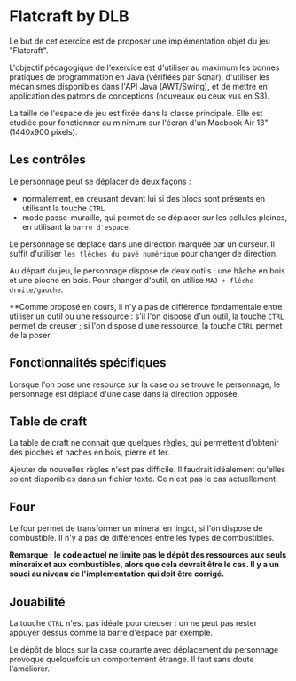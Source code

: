 # Flatcraft by DLB

Le but de cet exercice est de proposer une implémentation objet du jeu "Flatcraft".

L'objectif pédagogique de l'exercice est d'utiliser au maximum les bonnes pratiques de programmation en Java (vérifiées par Sonar), d'utiliser les mécanismes disponibles dans l'API Java (AWT/Swing), et de mettre en application des patrons de conceptions (nouveaux ou ceux vus en S3).

La taille de l'espace de jeu est fixée dans la classe principale. Elle est étudiée pour fonctionner au minimum sur l'écran d'un Macbook Air 13" (1440x900 pixels).

## Les contrôles

Le personnage peut se déplacer de deux façons :

- normalement, en creusant devant lui si des blocs sont présents en utilisant la touche `CTRL`
- mode passe-muraille, qui permet de se déplacer sur les cellules pleines, en utilisant la `barre d'espace`.

Le personnage se deplace dans une direction marquée par un curseur. Il suffit d'utiliser `les flêches du pavé numérique` pour changer de direction.

Au départ du jeu, le personnage dispose de deux outils : une hâche en bois et une pioche en bois. Pour changer d'outil, on utilise `MAJ + flêche droite/gauche`.

**Comme proposé en cours, il n'y a pas de différence fondamentale entre utiliser un outil ou une ressource : s'il l'on dispose d'un outil, la touche `CTRL` permet de creuser ; si l'on dispose d'une ressource, la touche `CTRL` permet de la poser.

## Fonctionnalités spécifiques

Lorsque l'on pose une resource sur la case ou se trouve le personnage, le personnage est déplacé d'une case dans la direction opposée.

## Table de craft

La table de craft ne connait que quelques règles, qui permettent d'obtenir des pioches et haches en bois, pierre et fer.

Ajouter de nouvelles règles n'est pas difficile. Il faudrait idéalement qu'elles soient disponibles dans un fichier texte. Ce n'est pas le cas actuellement.

## Four

Le four permet de transformer un minerai en lingot, si l'on dispose de combustible. Il n'y a pas de différences entre les types de combustibles.

**Remarque : le code actuel ne limite pas le dépôt des ressources aux seuls mineraix et aux combustibles, alors que cela devrait être le cas. Il y a un souci au niveau de l'implémentation qui doit être corrigé.**

## Jouabilité

La touche `CTRL` n'est pas idéale pour creuser : on ne peut pas rester appuyer dessus comme la barre d'espace par exemple.

Le dépôt de blocs sur la case courante avec déplacement du personnage provoque quelquefois un comportement étrange. Il faut sans doute l'améliorer.

